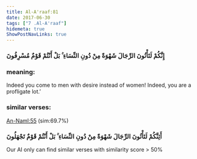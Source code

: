 ```yaml
---
title: Al-A'raaf:81
date: 2017-06-30
tags: ["7 .Al-A'raaf"]
hidemeta: true 
ShowPostNavLinks: true 
---
```

### إِنَّكُمْ لَتَأْتُونَ الرِّجَالَ شَهْوَةً مِنْ دُونِ النِّسَاءِ ۚ بَلْ أَنْتُمْ قَوْمٌ مُسْرِفُونَ
### meaning: 
Indeed you come to men with desire instead of women! Indeed, you are a profligate lot.’
### similar verses: 

[An-Naml:55](/27/55) (sim:69.7%)

### أَئِنَّكُمْ لَتَأْتُونَ الرِّجَالَ شَهْوَةً مِنْ دُونِ النِّسَاءِ ۚ بَلْ أَنْتُمْ قَوْمٌ تَجْهَلُونَ

Our AI only can find similar verses with similarity score > 50% 



